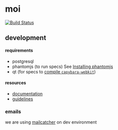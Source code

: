 # moi
[![Build Status](https://travis-ci.org/GrowMoi/moi.svg?branch=MOI-HSA-008-users-admin)](https://travis-ci.org/GrowMoi/moi)

## development

#### requirements

- postgresql
- phantomjs (to run specs) See [Installing phantomjs](https://github.com/teampoltergeist/poltergeist#installing-phantomjs)
- qt (for specs to [compile `capybara-webkit`](https://github.com/thoughtbot/capybara-webkit/wiki/Installing-Qt-and-compiling-capybara-webkit))

#### resources

- [documentation](http://www.rubydoc.info/github/GrowMoi/moi/master)
- [guidelines](https://github.com/GrowMoi/moi/blob/master/guidelines.md)

### emails
we are using [mailcatcher](http://mailcatcher.me/) on dev environment
